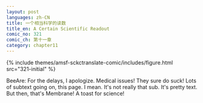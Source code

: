 ```yaml
---
layout: post
languages: zh-CN
title: 一个相当科学的读数
title_en: A Certain Scientific Readout
comic_no: 321
comic_ch: 第十一章
category: chapter11
---
```

{% include themes/amsf-sckctranslate-comic/includes/figure.html src="321-initial" %}

BeeAre: For the delays, I apologize. Medical issues! They sure do suck! Lots of subtext going on, this page. I mean. It's not really that sub. It's pretty text. But then, that's Membrane! A toast for science!
